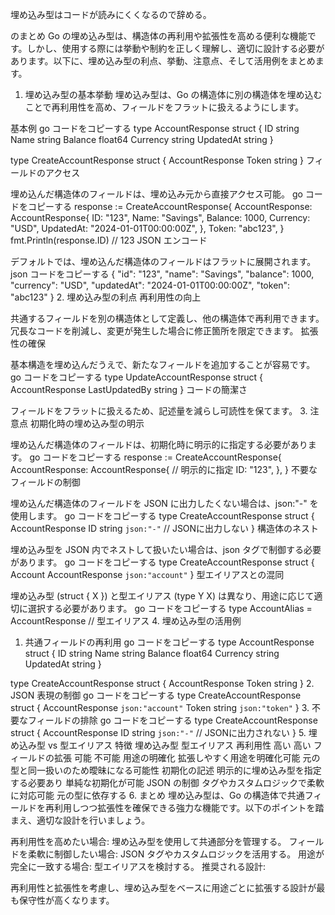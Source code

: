埋め込み型はコードが読みにくくなるので辞める。








のまとめ
Go の埋め込み型は、構造体の再利用や拡張性を高める便利な機能です。しかし、使用する際には挙動や制約を正しく理解し、適切に設計する必要があります。以下に、埋め込み型の利点、挙動、注意点、そして活用例をまとめます。

1. 埋め込み型の基本挙動
埋め込み型は、Go の構造体に別の構造体を埋め込むことで再利用性を高め、フィールドをフラットに扱えるようにします。

基本例
go
コードをコピーする
type AccountResponse struct {
	ID        string
	Name      string
	Balance   float64
	Currency  string
	UpdatedAt string
}

type CreateAccountResponse struct {
	AccountResponse
	Token string
}
フィールドのアクセス

埋め込んだ構造体のフィールドは、埋め込み元から直接アクセス可能。
go
コードをコピーする
response := CreateAccountResponse{
    AccountResponse: AccountResponse{
        ID:        "123",
        Name:      "Savings",
        Balance:   1000,
        Currency:  "USD",
        UpdatedAt: "2024-01-01T00:00:00Z",
    },
    Token: "abc123",
}
fmt.Println(response.ID) // 123
JSON エンコード

デフォルトでは、埋め込んだ構造体のフィールドはフラットに展開されます。
json
コードをコピーする
{
  "id": "123",
  "name": "Savings",
  "balance": 1000,
  "currency": "USD",
  "updatedAt": "2024-01-01T00:00:00Z",
  "token": "abc123"
}
2. 埋め込み型の利点
再利用性の向上

共通するフィールドを別の構造体として定義し、他の構造体で再利用できます。
冗長なコードを削減し、変更が発生した場合に修正箇所を限定できます。
拡張性の確保

基本構造を埋め込んだうえで、新たなフィールドを追加することが容易です。
go
コードをコピーする
type UpdateAccountResponse struct {
    AccountResponse
    LastUpdatedBy string
}
コードの簡潔さ

フィールドをフラットに扱えるため、記述量を減らし可読性を保てます。
3. 注意点
初期化時の埋め込み型の明示

埋め込んだ構造体のフィールドは、初期化時に明示的に指定する必要があります。
go
コードをコピーする
response := CreateAccountResponse{
    AccountResponse: AccountResponse{ // 明示的に指定
        ID: "123",
    },
}
不要なフィールドの制御

埋め込んだ構造体のフィールドを JSON に出力したくない場合は、json:"-" を使用します。
go
コードをコピーする
type CreateAccountResponse struct {
    AccountResponse
    ID string `json:"-"` // JSONに出力しない
}
構造体のネスト

埋め込み型を JSON 内でネストして扱いたい場合は、json タグで制御する必要があります。
go
コードをコピーする
type CreateAccountResponse struct {
    Account AccountResponse `json:"account"`
}
型エイリアスとの混同

埋め込み型 (struct { X }) と型エイリアス (type Y X) は異なり、用途に応じて適切に選択する必要があります。
go
コードをコピーする
type AccountAlias = AccountResponse // 型エイリアス
4. 埋め込み型の活用例
1. 共通フィールドの再利用
go
コードをコピーする
type AccountResponse struct {
	ID        string
	Name      string
	Balance   float64
	Currency  string
	UpdatedAt string
}

type CreateAccountResponse struct {
	AccountResponse
	Token string
}
2. JSON 表現の制御
go
コードをコピーする
type CreateAccountResponse struct {
	AccountResponse `json:"account"`
	Token           string `json:"token"`
}
3. 不要なフィールドの排除
go
コードをコピーする
type CreateAccountResponse struct {
	AccountResponse
	ID string `json:"-"` // JSONに出力されない
}
5. 埋め込み型 vs 型エイリアス
特徴	埋め込み型	型エイリアス
再利用性	高い	高い
フィールドの拡張	可能	不可能
用途の明確化	拡張しやすく用途を明確化可能	元の型と同一扱いのため曖昧になる可能性
初期化の記述	明示的に埋め込み型を指定する必要あり	単純な初期化が可能
JSON の制御	タグやカスタムロジックで柔軟に対応可能	元の型に依存する
6. まとめ
埋め込み型は、Go の構造体で共通フィールドを再利用しつつ拡張性を確保できる強力な機能です。以下のポイントを踏まえ、適切な設計を行いましょう。

再利用性を高めたい場合: 埋め込み型を使用して共通部分を管理する。
フィールドを柔軟に制御したい場合: JSON タグやカスタムロジックを活用する。
用途が完全に一致する場合: 型エイリアスを検討する。
推奨される設計:

再利用性と拡張性を考慮し、埋め込み型をベースに用途ごとに拡張する設計が最も保守性が高くなります。